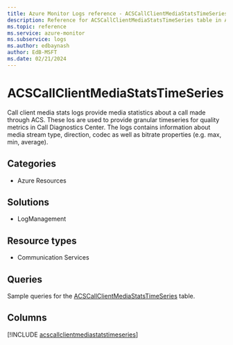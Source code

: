 ```yaml
---
title: Azure Monitor Logs reference - ACSCallClientMediaStatsTimeSeries
description: Reference for ACSCallClientMediaStatsTimeSeries table in Azure Monitor Logs.
ms.topic: reference
ms.service: azure-monitor
ms.subservice: logs
ms.author: edbaynash
author: EdB-MSFT
ms.date: 02/21/2024
---
```


# ACSCallClientMediaStatsTimeSeries

Call client media stats logs provide media statistics about a call made through ACS. These los are used to provide granular timeseries for quality metrics in Call Diagnostics Center. The logs contains information about media stream type, direction, codec as well as bitrate properties (e.g. max, min, average).


## Categories

- Azure Resources

## Solutions

- LogManagement

## Resource types

- Communication Services

## Queries

 Sample queries for the [ACSCallClientMediaStatsTimeSeries](/azure/azure-monitor/reference/queries/acscallclientmediastatstimeseries) table.


## Columns
  
[!INCLUDE [acscallclientmediastatstimeseries](.././tables/includes/acscallclientmediastatstimeseries-include.md)]
